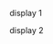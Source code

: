<html>
<head> 
  
</head>  
  
<body>


<p id="a">display 1</p>
  <p id="b">display 2</p>




<script src="https://www.gstatic.com/firebasejs/7.6.1/firebase-app.js"></script>
<script src="https://www.gstatic.com/firebasejs/7.6.1/firebase-database.js"></script>
<script>
  // Your web app's Firebase configuration
  // For Firebase JS SDK v7.20.0 and later, measurementId is optional
  const firebaseConfig = {
    apiKey: "AIzaSyAglzGoqKSJiCL3HZhP3jFcJHsrKGkKgZc",
    authDomain: "iot2021-94458.firebaseapp.com",
    databaseURL: "https://iot2021-94458-default-rtdb.firebaseio.com",
    projectId: "iot2021-94458",
    storageBucket: "iot2021-94458.appspot.com",
    messagingSenderId: "207386797843",
    appId: "1:207386797843:web:6a5630406c3e429c8c9ce6",
    measurementId: "G-29LJLQPN7L"
  };

  // Initialize Firebase
  firebase.initializeApp(firebaseConfig);
  
  var dbRef = firebase.database().ref().child('test');
  dbRef.on('value', snap=>document.getElementById('a').innerHTML=snap.val());
  
  var starRef = firebase.database().ref('test');
  starRef.on('value', (snapshot)=>{
                          var data = snapshot.val();
                          const readoutput = document.querySelector('#b');
                          readoutput.textContent = data;
                        });
  
  
  
  </script>

 


  


    
   

  </body>
  </html>



